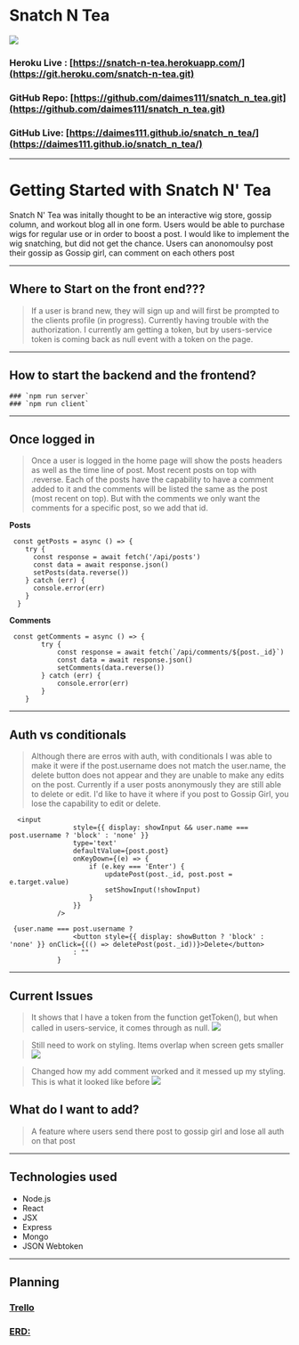 # Snatch N Tea
![](images/AuthPage.png)

### Heroku Live : [https://snatch-n-tea.herokuapp.com/](https://git.heroku.com/snatch-n-tea.git)
### GitHub Repo: [https://github.com/daimes111/snatch_n_tea.git](https://github.com/daimes111/snatch_n_tea.git)
### GitHub Live: [https://daimes111.github.io/snatch_n_tea/](https://daimes111.github.io/snatch_n_tea/)

---
# Getting Started with Snatch N' Tea

Snatch N' Tea was initally thought to be an interactive wig store, gossip column, and workout blog all in one form. Users would be able to purchase wigs for regular use or in order to boost a post. I would like to implement the wig snatching, but did not get the chance. Users can anonomoulsy post their gossip as Gossip girl, can comment on each others post

---
## Where to Start on the front end???

> If a user is brand new, they will sign up and will first be prompted to the clients profile (in progress). Currently having trouble with the authorization. I currently am getting a token, but by users-service token is coming back as null event with a token on the page. 

---
## How to start the backend and the frontend?
    ### `npm run server`
    ### `npm run client`

---
## Once logged in

> Once a user is logged in the home page will show the posts headers as well as the time line of post. Most recent posts on top with .reverse. Each of the posts have the capability to have a comment added to it and the comments will be listed the same as the post (most recent on top). But with the comments we only want the comments for a specific post, so we add that id. 

**Posts**
```
 const getPosts = async () => {
    try {
      const response = await fetch('/api/posts')
      const data = await response.json()
      setPosts(data.reverse())
    } catch (err) {
      console.error(err)
    }
  }
```
**Comments**
```
 const getComments = async () => {
        try {
            const response = await fetch(`/api/comments/${post._id}`)
            const data = await response.json()
            setComments(data.reverse())
        } catch (err) {
            console.error(err)
        }
    }
```

---
## Auth vs conditionals

> Although there are erros with auth, with conditionals I was able to make it were if the post.username does not match the user.name, the delete button does not appear and they are unable to make any edits on the post. Currently if a user posts anonymously they are still able to delete or edit. I'd like to have it where if you post to Gossip Girl, you lose the capability to edit or delete. 

```
  <input
                style={{ display: showInput && user.name === post.username ? 'block' : 'none' }}
                type='text'
                defaultValue={post.post}
                onKeyDown={(e) => {
                    if (e.key === 'Enter') {
                        updatePost(post._id, post.post = e.target.value)
                        setShowInput(!showInput)
                    }
                }}
            />
```

```
 {user.name === post.username ?
                <button style={{ display: showButton ? 'block' : 'none' }} onClick={(() => deletePost(post._id))}>Delete</button>
                : ""
            }
```

---
## Current Issues
> It shows that I have a token from the function getToken(), but when called in users-service, it comes through as null.
![](images/Token%20Errors.png)

> Still need to work on styling. Items overlap when screen gets smaller
![](images/Styling%20Issues.png)

>Changed how my add comment worked and it messed up my styling. This is what it looked like before
![](images/StyledPost.png)

## What do I want to add?
>A feature where users send there post to gossip girl and lose all auth on that post

---
## Technologies used
- Node.js
- React
- JSX
- Express
- Mongo
- JSON Webtoken

---
## Planning
### [Trello](https://trello.com/b/GPk7urTA/snatch-n-tea)  
### [ERD:](https://lucid.app/lucidchart/c801b2ba-08ed-41a5-9b21-843f06fb2ded/edit?page=0_0&invitationId=inv_ba1ec1d9-b96b-4b88-90dd-2cbf219227c3#) 